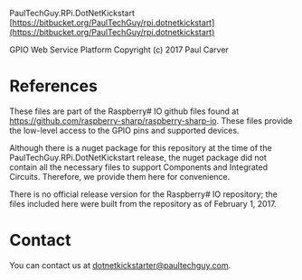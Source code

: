 PaulTechGuy.RPi.DotNetKickstart
[https://bitbucket.org/PaulTechGuy/rpi.dotnetkickstart](https://bitbucket.org/PaulTechGuy/rpi.dotnetkickstart)

GPIO Web Service Platform
Copyright (c) 2017 Paul Carver

# References
These files are part of the Raspberry# IO github files found at https://github.com/raspberry-sharp/raspberry-sharp-io. These files provide the low-level access to the GPIO pins and supported devices.

Although there is a nuget package for this repository at the time of the PaulTechGuy.RPi.DotNetKickstart release, the nuget package did not contain all the necessary files to support Components and Integrated Circuits.  Therefore, we provide them here for convenience.

There is no official release version for the Raspberry# IO repository; the files included here were built from the repository as of February 1, 2017.

# Contact
You can contact us at <dotnetkickstarter@paultechguy.com>.
